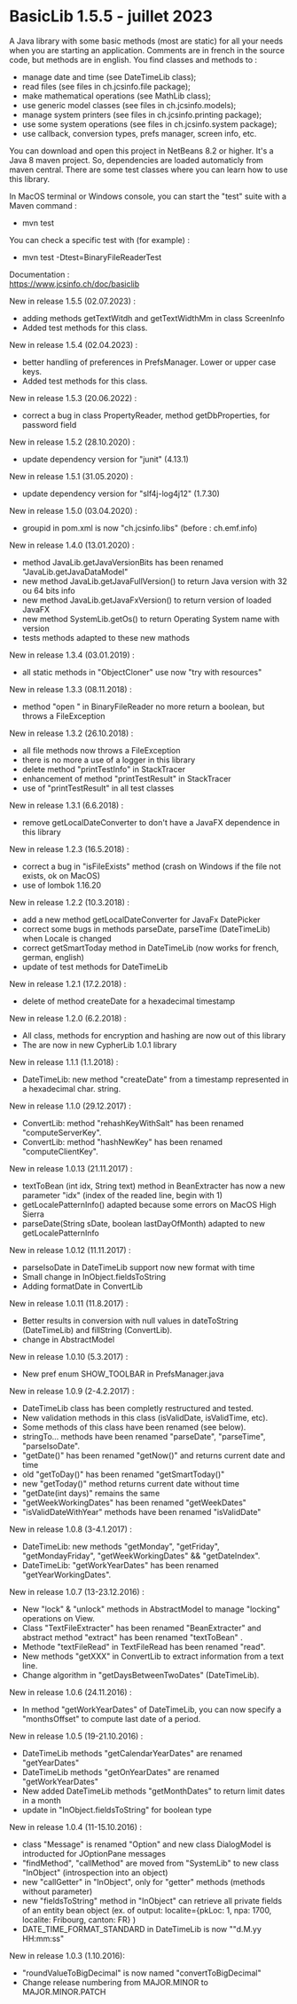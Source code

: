 # BasicLib 1.5.5 - juillet 2023
A Java library with some basic methods (most are static) for all your needs when you are starting an application. Comments are in french in the source code, but methods are in english. You find classes and methods to :
- manage date and time (see DateTimeLib class);
- read files (see files in ch.jcsinfo.file package);
- make mathematical operations (see MathLib class);
- use generic model classes (see files in ch.jcsinfo.models);
- manage system printers (see files in ch.jcsinfo.printing package);
- use some system operations (see files in ch.jcsinfo.system package);
- use callback, conversion types, prefs manager, screen info, etc.

You can download and open this project in NetBeans 8.2 or higher. It's a Java 8 maven project. So, dependencies are loaded automaticly from maven central. There are some test classes where you can learn how to use this library.

In MacOS terminal or Windows console, you can start the "test" suite with a Maven command :
- mvn test

You can check a specific test with (for example) :
- mvn test -Dtest=BinaryFileReaderTest

Documentation :<br>
    https://www.jcsinfo.ch/doc/basiclib<br>

New in release 1.5.5 (02.07.2023) :
* adding methods getTextWitdh and getTextWidthMm in class ScreenInfo
* Added test methods for this class. 

New in release 1.5.4 (02.04.2023) :
* better handling of preferences in PrefsManager. Lower or upper case keys. 
* Added test methods for this class. 

New in release 1.5.3 (20.06.2022) :
* correct a bug in class PropertyReader, method getDbProperties, for password field

New in release 1.5.2 (28.10.2020) :
* update dependency version for "junit" (4.13.1) 

New in release 1.5.1 (31.05.2020) :
* update dependency version for "slf4j-log4j12" (1.7.30)

New in release 1.5.0 (03.04.2020) :
* groupid in pom.xml is now "ch.jcsinfo.libs" (before : ch.emf.info)

New in release 1.4.0 (13.01.2020) :
* method JavaLib.getJavaVersionBits has been renamed "JavaLib.getJavaDataModel"
* new method JavaLib.getJavaFullVersion() to return Java version with 32 ou 64 bits info 
* new method JavaLib.getJavaFxVersion() to return version of loaded JavaFX
* new method SystemLib.getOs() to return Operating System name with version
* tests methods adapted to these new mathods

New in release 1.3.4 (03.01.2019) :
* all static methods in "ObjectCloner" use now "try with resources"

New in release 1.3.3 (08.11.2018) :
* method "open " in BinaryFileReader no more return a boolean, but throws a FileException

New in release 1.3.2 (26.10.2018) :
* all file methods now throws a FileException
* there is no more a use of a logger in this library
* delete method "printTestInfo" in StackTracer
* enhancement of method "printTestResult" in StackTracer
* use of "printTestResult" in all test classes

New in release 1.3.1 (6.6.2018) :
* remove getLocalDateConverter to don't have a JavaFX dependence in this library

New in release 1.2.3 (16.5.2018) :
* correct a bug in "isFileExists" method (crash on Windows if the file not exists, ok on MacOS)
* use of lombok 1.16.20

New in release 1.2.2 (10.3.2018) :
* add a new method getLocalDateConverter for JavaFx DatePicker
* correct some bugs in methods parseDate, parseTime (DateTimeLib) when Locale is changed
* correct getSmartToday method in DateTimeLib (now works for french, german, english)
* update of test methods for DateTimeLib

New in release 1.2.1 (17.2.2018) :
* delete of method createDate for a hexadecimal timestamp

New in release 1.2.0 (6.2.2018) :
* All class, methods for encryption and hashing are now out of this library
* The are now in new CypherLib 1.0.1 library

New in release 1.1.1 (1.1.2018) :
* DateTimeLib: new method "createDate" from a timestamp represented in a hexadecimal char. string.

New in release 1.1.0 (29.12.2017) :
* ConvertLib: method "rehashKeyWithSalt" has been renamed "computeServerKey".
* ConvertLib: method "hashNewKey" has been renamed "computeClientKey".

New in release 1.0.13 (21.11.2017) :
* textToBean (int idx, String text) method in BeanExtracter has now a new parameter "idx" (index of the readed line, begin with 1)
* getLocalePatternInfo() adapted because some errors on MacOS High Sierra
* parseDate(String sDate, boolean lastDayOfMonth) adapted to new getLocalePatternInfo

New in release 1.0.12 (11.11.2017) :
* parseIsoDate in DateTimeLib support now new format with time
* Small change in InObject.fieldsToString
* Adding formatDate in ConvertLib

New in release 1.0.11 (11.8.2017) :
* Better results in conversion with null values in dateToString (DateTimeLib) and fillString (ConvertLib).
* change in AbstractModel

New in release 1.0.10 (5.3.2017) :
* New pref enum SHOW_TOOLBAR in PrefsManager.java

New in release 1.0.9 (2-4.2.2017) :
* DateTimeLib class has been completly restructured and tested.
* New validation methods in this class (isValidDate, isValidTime, etc).
* Some methods of this class have been renamed (see below).
* stringTo... methods have been renamed "parseDate", "parseTime", "parseIsoDate".
* "getDate()" has been renamed "getNow()" and returns current date and time
* old "getToDay()" has been renamed "getSmartToday()"
* new "getToday()" method returns current date without time
* "getDate(int days)" remains the same
* "getWeekWorkingDates" has been renamed "getWeekDates"
* "isValidDateWithYear" methods have been renamed "isValidDate"

New in release 1.0.8 (3-4.1.2017) :
* DateTimeLib: new methods "getMonday", "getFriday", "getMondayFriday", "getWeekWorkingDates" && "getDateIndex".
* DateTimeLib: "getWorkYearDates" has been renamed "getYearWorkingDates".

New in release 1.0.7 (13-23.12.2016) :
* New "lock" & "unlock" methods in AbstractModel to manage "locking" operations on View.
* Class "TextFileExtracter" has been renamed "BeanExtracter" and abstract method "extract" has been renamed "textToBean" .
* Methode "textFileRead" in TextFileRead has been renamed "read".
* New methods "getXXX" in ConvertLib to extract information from a text line.
* Change algorithm in "getDaysBetweenTwoDates" (DateTimeLib).

New in release 1.0.6 (24.11.2016) :
* In method "getWorkYearDates" of DateTimeLib, you can now specify a "monthsOffset" to compute last date of a period.

New in release 1.0.5 (19-21.10.2016) :
* DateTimeLib methods "getCalendarYearDates" are renamed "getYearDates"
* DateTimeLib methods "getOnYearDates" are renamed "getWorkYearDates"
* New added DateTimeLib methods "getMonthDates" to return limit dates in a month
* update in "InObject.fieldsToString" for boolean type

New in release 1.0.4 (11-15.10.2016) :
* class "Message" is renamed "Option" and new class DialogModel is introducted for JOptionPane messages
* "findMethod", "callMethod" are moved from "SystemLib" to new class "InObject" (introspection into an object)
* new "callGetter" in "InObject", only for "getter" methods (methods without parameter)
* new "fieldsToString" method in "InObject" can retrieve all private fields of an entity bean object (ex. of output: localite={pkLoc: 1, npa: 1700, localite: Fribourg, canton: FR} )
* DATE_TIME_FORMAT_STANDARD in DateTimeLib is now ""d.M.yy HH:mm:ss"

New in release 1.0.3 (1.10.2016):
* "roundValueToBigDecimal" is now named "convertToBigDecimal"
* Change release numbering from MAJOR.MINOR to MAJOR.MINOR.PATCH

